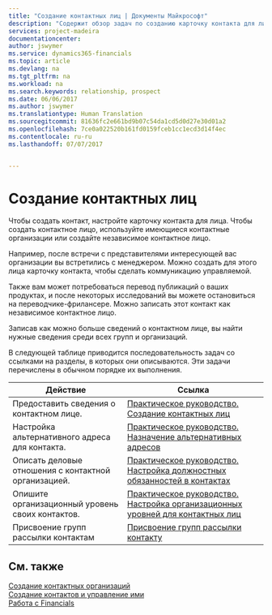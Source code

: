 ```yaml
---
title: "Создание контактных лиц | Документы Майкрософт"
description: "Содержит обзор задач по созданию карточку контакта для лица, например для потенциального клиента или поставщика, что помогает определить отношения и наладить связь."
services: project-madeira
documentationcenter: 
author: jswymer
ms.service: dynamics365-financials
ms.topic: article
ms.devlang: na
ms.tgt_pltfrm: na
ms.workload: na
ms.search.keywords: relationship, prospect
ms.date: 06/06/2017
ms.author: jswymer
ms.translationtype: Human Translation
ms.sourcegitcommit: 81636fc2e661bd9b07c54da1cd5d0d27e30d01a2
ms.openlocfilehash: 7ce0a022520b161fd0159fceb1cc1ecd3d14f4ec
ms.contentlocale: ru-ru
ms.lasthandoff: 07/07/2017


---
```

# <a name="creating-contact-persons"></a>Создание контактных лиц
Чтобы создать контакт, настройте карточку контакта для лица. Чтобы создать контактное лицо, используйте имеющиеся контактные организации или создайте независимое контактное лицо.

Например, после встречи с представителями интересующей вас организации вы встретились с менеджером. Можно создать для этого лица карточку контакта, чтобы сделать коммуникацию управляемой.

Также вам может потребоваться перевод публикаций о ваших продуктах, и после некоторых исследований вы можете остановиться на переводчике-фрилансере. Можно записать этот контакт как независимое контактное лицо.

Записав как можно больше сведений о контактном лице, вы найти нужные сведения среди всех групп и организаций.

В следующей таблице приводится последовательность задач со ссылками на разделы, в которых они описываются. Эти задачи перечислены в обычном порядке их выполнения.

| Действие | Ссылка |
| --- | --- |
| Предоставить сведения о контактном лице. |[Практическое руководство. Создание контактных лиц](marketing-how-create-contact-persons.md) |
| Настройка альтернативного адреса для контакта. |[Практическое руководство. Назначение альтернативных адресов](marketing-how-assign-alternate-address.md) |
| Описать деловые отношения с контактной организацией. |[Практическое руководство. Настройка должностных обязанностей в контактах](marketing-job-responsibilities.md) |
| Опишите организационный уровень своих контактов. |[Практическое руководство. Настройка организационных уровней для контактных лиц](marketing-organizational-levels.md) |
| Присвоение групп рассылки контактам |[Присвоение групп рассылки контакту](marketing-mailing-groups.md) |

## <a name="see-also"></a>См. также
[Создание контактных организаций](marketing-create-contact-companies.md)  
[Создание контактов и управление ими](marketing-create-contact-persons.md)  
[Работа с Financials](ui-work-product.md)

